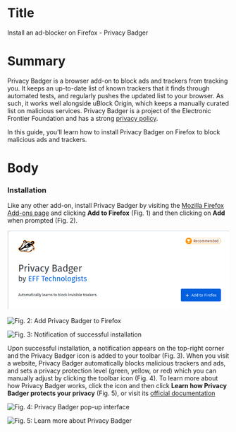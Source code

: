 # Title  #
Install an ad-blocker on Firefox - Privacy Badger

# Summary #

Privacy Badger is a browser add-on to block ads and trackers from tracking you.
It keeps an up-to-date list of known trackers that it finds through automated
tests, and regularly pushes the updated list to your browser. As such, it works
well alongside uBlock Origin, which keeps a manually curated list on malicious
services. Privacy Badger is a project of the Electronic Frontier Foundation and
has a strong [privacy policy][1].

In this guide, you'll learn how to install Privacy Badger on Firefox to block
malicious ads and trackers.

# Body #

### Installation ###
Like any other add-on, install Privacy Badger by visiting the [Mozilla Firefox Add-ons page][2]
and clicking **Add to Firefox** (Fig. 1) and then clicking on **Add** when
prompted (Fig. 2).

![Fig. 1: Download Privacy Badger](../images/Firefox/badger-add.png?raw=true)

![Fig. 2: Add Privacy Badger to
Firefox](../images/Firefox/badger-prompt.png?raw=true)

![Fig. 3: Notification of successful
installation](../images/Firefox/badger-notify.png?raw=true)

Upon successful installation, a notification appears on the top-right corner and
the Privacy Badger icon is added to your toolbar (Fig. 3). When you visit a
website, Privacy Badger automatically blocks malicious trackers and ads, and
sets a privacy protection level (green, yellow, or red) which you can manually
adjust by clicking the toolbar icon (Fig. 4). To learn more about how Privacy
Badger works, click the icon and then click **Learn how Privacy Badger protects
your privacy** (Fig. 5), or visit its [official documentation][3]

![Fig. 4: Privacy Badger pop-up
interface](../images/Firefox/badger-test.png?raw=true)

![Fig. 5: Learn more about Privacy
Badger](../images/Firefox/badger-learn.png?raw=true)

[1]: https://www.eff.org/code/privacy/policy

[2]: https://addons.mozilla.org/en-US/firefox/addon/privacy-badger17/

[3]: https://privacybadger.org/
